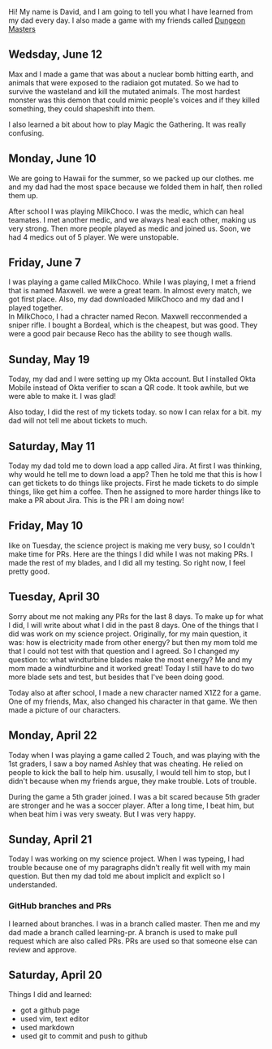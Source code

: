 Hi! My name is David, and I am going to tell you what I have learned from my
dad every day. I also made a game with my friends called [Dungeon Masters](dungeon-masters)

## Wedsday, June 12

Max and I made a game that was about a nuclear bomb hitting earth, and animals
that were exposed to the radiaion got mutated. So we had to survive the
wasteland and kill the mutated animals. The most hardest monster was this
demon that could mimic people's voices and if they killed something, they
could shapeshift into them. 

I also learned a bit about how to play Magic the Gathering. It was really
confusing.

## Monday, June 10

We are going to Hawaii for the summer, so we packed up our clothes. me and my
dad had the most space because we folded them in half, then rolled them up.

After school I was playing MilkChoco. I was the medic, which can heal teamates.
I met another medic, and we always heal each other, making us very strong.
Then more people played as medic and joined us. Soon, we had 4 medics out of 5
player. We were unstopable.

## Friday, June 7

I was playing a game called MilkChoco.  While I was playing, I met a
friend that is named Maxwell.  we were a great team. In almost every match, we
got first place.  Also, my dad downloaded MilkChoco and my dad and I played
together.  
In MilkChoco, I had a chracter named Recon.  Maxwell recconmended a sniper
rifle.  I bought a Bordeal, which is the cheapest, but was good.  They were a
good pair because Reco has the ability to see though walls.

## Sunday, May 19

Today, my dad and I were setting up my Okta account. But I installed Okta
Mobile instead of Okta verifier to scan a QR code. It took awhile, but we were
able to make it. I was glad!

Also today, I did the rest of my tickets today. so now I can relax for a bit.
my dad will not tell me about tickets to much.

## Saturday, May 11

Today my dad told me to down load a app called Jira. At first I was thinking,
why would he tell me to down load a app? Then he told me that this is how I can
get tickets to do things like projects. First he made tickets to do simple
things, like get him a coffee. Then he assigned to more harder things like to make a
PR about Jira. This is the PR I am doing now!

## Friday, May 10

like on Tuesday, the science project is making me very busy, so I couldn't make
time for PRs. Here are the things I did while I was not making PRs. I made
the rest of my blades, and I did all my testing. So right now, I feel pretty
good.

## Tuesday, April 30

Sorry about me not making any PRs for the last 8 days. To make up for what I
did, I will write about what I did in the past 8 days. One of the things that I
did was work on my science project. Originally, for my main question, it was:
how is electricity made from other energy? but then my mom told me that I could
not test with that question and I agreed. So I changed my question to: what
windturbine blades make the most energy? Me and my mom made a windturbine and
it worked great! Today I still have to do two more blade sets and test, but
besides that I've been doing good.

Today also at after school, I made a new character named X1Z2 for a game. One
of my friends, Max, also changed his character in that game. We then made a
picture of our characters.

## Monday, April 22

Today when I was playing a game called 2 Touch, and was playing with the 1st
graders, I saw a boy named Ashley that was cheating. He relied on people to
kick the ball to help him. ususally, I would tell him to stop, but I didn't
because when my friends argue, they make trouble. Lots of trouble.

During the game a 5th grader joined. I was  a bit scared because 5th grader are
stronger and he was a soccer player. After a long time, I beat him, but when
beat him i was very sweaty. But I was very happy.

## Sunday, April 21

Today I was working on my science project. When I was typeing, I had trouble
because one of my paragraphs didn't really fit well with my main question. But
then my dad told me about impliclt and expliclt so I understanded.

### GitHub branches and PRs

I learned about branches. I was in a branch called master. Then me and my dad
made a branch called learning-pr.  A branch is used to make pull request which
are also called PRs. PRs are used so that someone else can review and approve.

## Saturday, April 20

Things I did and learned:

- got a github page
- used vim, text editor
- used markdown
- used git to commit and push to github
